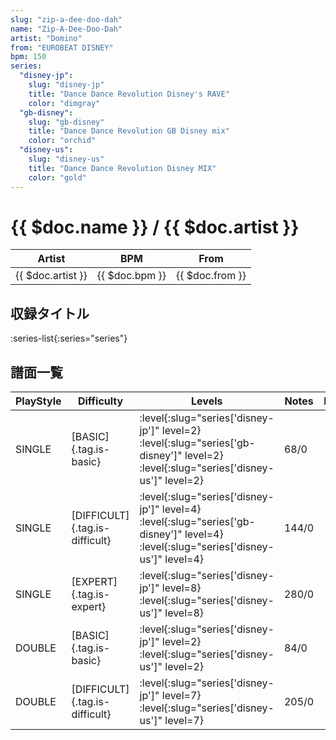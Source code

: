 ```yaml
---
slug: "zip-a-dee-doo-dah"
name: "Zip-A-Dee-Doo-Dah"
artist: "Domino"
from: "EUROBEAT DISNEY"
bpm: 150
series:
  "disney-jp":
    slug: "disney-jp"
    title: "Dance Dance Revolution Disney's RAVE"
    color: "dimgray"
  "gb-disney":
    slug: "gb-disney"
    title: "Dance Dance Revolution GB Disney mix"
    color: "orchid"
  "disney-us":
    slug: "disney-us"
    title: "Dance Dance Revolution Disney MIX"
    color: "gold"
---
```


# {{ $doc.name }} / {{ $doc.artist }}

|Artist|BPM|From|
|------|---|----|
|{{ $doc.artist }}|{{ $doc.bpm }}|{{ $doc.from }}|

## 収録タイトル

:series-list{:series="series"}

## 譜面一覧

|PlayStyle|Difficulty|Levels|Notes|Movie|
|---------|----------|------|-----|-----|
|SINGLE|[BASIC]{.tag.is-basic}|:level{:slug="series['disney-jp']" level=2} :level{:slug="series['gb-disney']" level=2} :level{:slug="series['disney-us']" level=2}|68/0||
|SINGLE|[DIFFICULT]{.tag.is-difficult}|:level{:slug="series['disney-jp']" level=4} :level{:slug="series['gb-disney']" level=4} :level{:slug="series['disney-us']" level=4}|144/0||
|SINGLE|[EXPERT]{.tag.is-expert}|:level{:slug="series['disney-jp']" level=8} :level{:slug="series['disney-us']" level=8}|280/0||
|DOUBLE|[BASIC]{.tag.is-basic}|:level{:slug="series['disney-jp']" level=2} :level{:slug="series['disney-us']" level=2}|84/0||
|DOUBLE|[DIFFICULT]{.tag.is-difficult}|:level{:slug="series['disney-jp']" level=7} :level{:slug="series['disney-us']" level=7}|205/0||
